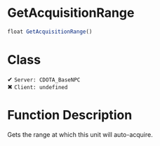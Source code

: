 # GetAcquisitionRange
```js	
float GetAcquisitionRange()
```
# Class
✔ `Server: CDOTA_BaseNPC`  
✖ `Client: undefined`  

# Function Description
Gets the range at which this unit will auto-acquire.
